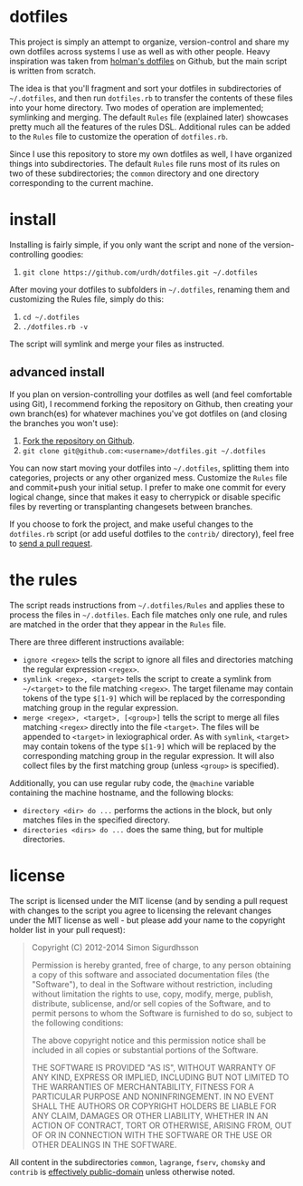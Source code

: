 dotfiles
========
This project is simply an attempt to organize, version-control and share my own dotfiles across systems I use as well as with other people.
Heavy inspiration was taken from [holman's dotfiles](https://github.com/holman/dotfiles) on Github, but the main script is written from scratch.

The idea is that you'll fragment and sort your dotfiles in subdirectories of `~/.dotfiles`, and then run `dotfiles.rb` to transfer the contents of these files into your home directory.
Two modes of operation are implemented; symlinking and merging.
The default `Rules` file (explained later) showcases pretty much all the features of the rules DSL.
Additional rules can be added to the `Rules` file to customize the operation of `dotfiles.rb`.

Since I use this repository to store my own dotfiles as well, I have organized things into subdirectories. The default `Rules` file runs most of its rules on two of these subdirectories; the `common` directory and one directory corresponding to the current machine.

install
=======
Installing is fairly simple, if you only want the script and none of the version-controlling goodies:

1. `git clone https://github.com/urdh/dotfiles.git ~/.dotfiles`

After moving your dotfiles to subfolders in `~/.dotfiles`, renaming them and customizing the Rules file, simply do this:

1. `cd ~/.dotfiles`
2. `./dotfiles.rb -v`

The script will symlink and merge your files as instructed.

advanced install
----------------
If you plan on version-controlling your dotfiles as well (and feel comfortable using Git), I recommend forking the repository on Github, then creating your own branch(es) for whatever machines you've got dotfiles on (and closing the branches you won't use):

1. [Fork the repository on Github](https://help.github.com/articles/fork-a-repo).
2. `git clone git@github.com:<username>/dotfiles.git ~/.dotfiles`

You can now start moving your dotfiles into `~/.dotfiles`, splitting them into categories, projects or any other organized mess. Customize the `Rules` file and commit+push your initial setup.
I prefer to make one commit for every logical change, since that makes it easy to cherrypick or disable specific files by reverting or transplanting changesets between branches.

If you choose to fork the project, and make useful changes to the `dotfiles.rb` script (or add useful dotfiles to the `contrib/` directory), feel free to [send a pull request](https://help.github.com/articles/using-pull-requests).

the rules
=========
The script reads instructions from `~/.dotfiles/Rules` and applies these to process the files in `~/.dotfiles`.
Each file matches only one rule, and rules are matched in the order that they appear in the `Rules` file.

There are three different instructions available:

* `ignore <regex>` tells the script to ignore all files and directories matching the regular expression `<regex>`.
* `symlink <regex>, <target>` tells the script to create a symlink from `~/<target>` to the file matching `<regex>`. The target filename may contain tokens of the type `$[1-9]` which will be replaced by the corresponding matching group in the regular expression.
* `merge <regex>, <target>, [<group>]` tells the script to merge all files matching `<regex>` directly into the file `<target>`. The files will be appended to `<target>` in lexiographical order. As with `symlink`, `<target>` may contain tokens of the type `$[1-9]` which will be replaced by the corresponding matching group in the regular expression. It will also collect files by the first matching group (unless `<group>` is specified).

Additionally, you can use regular ruby code, the `@machine` variable containing the machine hostname, and the following blocks:

* `directory <dir> do ...` performs the actions in the block, but only matches files in the specified directory.
* `directories <dirs> do ...` does the same thing, but for multiple directories.

license
=======
The script is licensed under the MIT license (and by sending a pull request with changes to the script you agree to licensing the relevant changes under the MIT license as well - but please add your name to the copyright holder list in your pull request):

> Copyright (C) 2012-2014 Simon Sigurdhsson
>
> Permission is hereby granted, free of charge, to any person obtaining a copy of this software and associated documentation files (the "Software"), to deal in the Software without restriction, including without limitation the rights to use, copy, modify, merge, publish, distribute, sublicense, and/or sell copies of the Software, and to permit persons to whom the Software is furnished to do so, subject to the following conditions:
>
> The above copyright notice and this permission notice shall be included in all copies or substantial portions of the Software.
>
> THE SOFTWARE IS PROVIDED "AS IS", WITHOUT WARRANTY OF ANY KIND, EXPRESS OR IMPLIED, INCLUDING BUT NOT LIMITED TO THE WARRANTIES OF MERCHANTABILITY, FITNESS FOR A PARTICULAR PURPOSE AND NONINFRINGEMENT. IN NO EVENT SHALL THE AUTHORS OR COPYRIGHT HOLDERS BE LIABLE FOR ANY CLAIM, DAMAGES OR OTHER LIABILITY, WHETHER IN AN ACTION OF CONTRACT, TORT OR OTHERWISE, ARISING FROM, OUT OF OR IN CONNECTION WITH THE SOFTWARE OR THE USE OR OTHER DEALINGS IN THE SOFTWARE.

All content in the subdirectories `common`, `lagrange`, `fserv`, `chomsky` and `contrib` is [effectively public-domain](http://creativecommons.org/publicdomain/zero/1.0/) unless otherwise noted.
